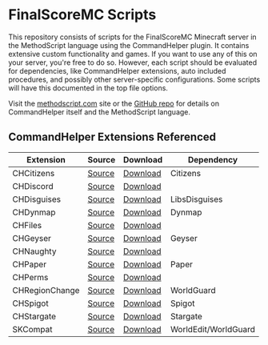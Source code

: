 # FinalScoreMC Scripts

This repository consists of scripts for the FinalScoreMC Minecraft server in the MethodScript language using the CommandHelper plugin. It contains extensive custom functionality and games. If you want to use any of this on your server, you're free to do so. However, each script should be evaluated for dependencies, like CommandHelper extensions, auto included procedures, and possibly other server-specific configurations. Some scripts will have this documented in the top file options.

Visit the [methodscript.com](https://methodscript.com) site or the [GitHub repo](https://github.com/EngineHub/CommandHelper) for details on CommandHelper itself and the MethodScript language.

## CommandHelper Extensions Referenced

| Extension | Source | Download | Dependency |
| --------- | ------ | -------- | ---------- |
| CHCitizens | [Source](https://github.com/PseudoKnight/CHCitizens/) | [Download](https://letsbuild.net/jenkins/job/CHCitizens/) | Citizens |
| CHDiscord | [Source](https://github.com/PseudoKnight/CHDiscord/) | [Download](https://letsbuild.net/jenkins/job/CHDiscord/) | |
| CHDisguises | [Source](https://github.com/PseudoKnight/CHDisguises/) | [Download](https://letsbuild.net/jenkins/job/CHDisguises/) | LibsDisguises |
| CHDynmap | [Source](https://github.com/PseudoKnight/CHDynmap/) | [Download](https://letsbuild.net/jenkins/job/CHDynmap/) | Dynmap |
| CHFiles | [Source](https://github.com/PseudoKnight/CHFiles/) | [Download](https://letsbuild.net/jenkins/job/CHFiles/) | |
| CHGeyser | [Source](https://github.com/PseudoKnight/CHGeyser) | [Download](https://letsbuild.net/jenkins/job/CHGeyser/) | Geyser |
| CHNaughty | [Source](https://github.com/PseudoKnight/CHNaughty/) | [Download](https://github.com/PseudoKnight/CHNaughty/releases) | |
| CHPaper | [Source](https://github.com/PseudoKnight/CHPaper) | [Download](https://letsbuild.net/jenkins/job/CHPaper/) | Paper |
| CHPerms | [Source](https://github.com/jb-aero/CHPerms/) | [Download](https://letsbuild.net/jenkins/job/CHPerms/) | |
| CHRegionChange | [Source](https://github.com/PseudoKnight/CHRegionChange) | [Download](https://letsbuild.net/jenkins/job/CHRegionChange/) | WorldGuard |
| CHSpigot | [Source](https://github.com/PseudoKnight/CHSpigot/) | [Download](https://letsbuild.net/jenkins/job/CHSpigot/) | Spigot |
| CHStargate | [Source](https://github.com/PseudoKnight/CHStargate/) | [Download](https://letsbuild.net/jenkins/job/CHStargate/) | Stargate |
| SKCompat | [Source](https://github.com/jb-aero/SKCompat/) | [Download](https://letsbuild.net/jenkins/job/SKCompat/) | WorldEdit/WorldGuard |
